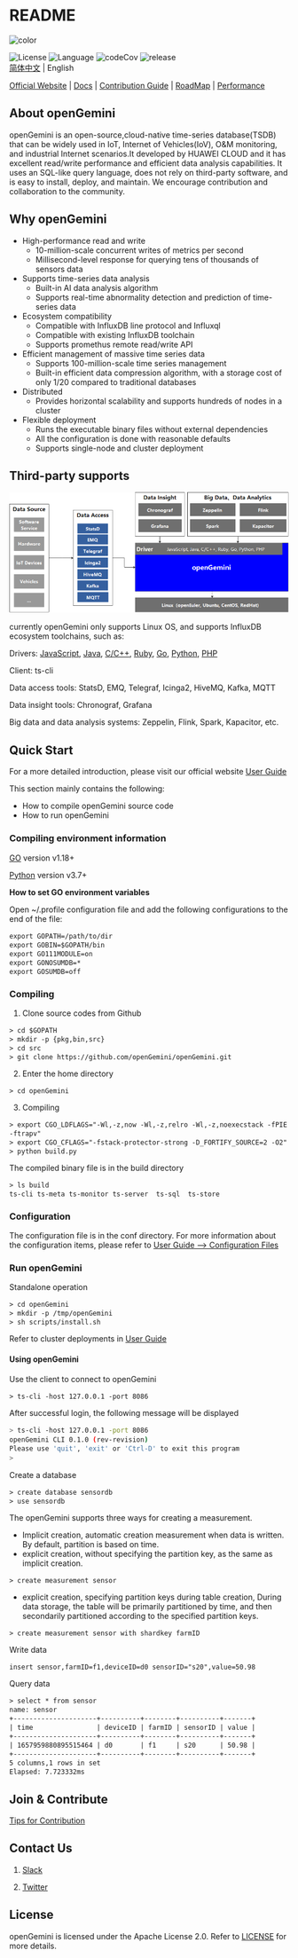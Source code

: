 # README

![color](https://user-images.githubusercontent.com/49023462/231386185-a18cd5dd-30ef-4d03-b86b-3119b16843a0.png)

![License](https://img.shields.io/badge/license-Apache2.0-green) ![Language](https://img.shields.io/badge/Language-Go-blue.svg)  ![codeCov](https://img.shields.io/codecov/c/gh/openGemini/openGemini)  ![release](https://img.shields.io/github/v/release/openGemini/openGemini)                                                                                                
[简体中文](README_CN.md) | English

[Official Website](http://www.openGemini.org) | [Docs](https://docs.opengemini.org/guide) | [Contribution Guide](CONTRIBUTION.md) 
 | [RoadMap](./ROADMAP.md) | [Performance](https://docs.opengemini.org/guide/introduction/performance.html)

## About openGemini

openGemini is an open-source,cloud-native time-series database(TSDB) that can be widely used in IoT, Internet of Vehicles(IoV), O&M monitoring, and industrial Internet scenarios.It developed by HUAWEI CLOUD and it has excellent read/write performance and efficient data analysis capabilities. It uses an SQL-like query language, does not rely on third-party software, and is easy to install, deploy, and maintain. We encourage contribution and collaboration to the community.

## Why openGemini

- High-performance read and write
  - 10-million-scale concurrent writes of metrics per second
  - Millisecond-level response for querying tens of thousands of sensors data
- Supports time-series data analysis
  - Built-in AI data analysis algorithm
  - Supports real-time abnormality detection and prediction of time-series data
- Ecosystem compatibility
  - Compatible with InfluxDB line protocol and Influxql
  - Compatible with existing InfluxDB toolchain
  - Supports promethus remote read/write API
- Efficient management  of massive time series data
  - Supports 100-million-scale time series management
  - Built-in efficient data compression algorithm, with a storage cost of only 1/20 compared to traditional databases
- Distributed
  - Provides horizontal scalability and supports hundreds of nodes in a cluster
- Flexible deployment
  - Runs the executable binary files without external dependencies
  - All the configuration is done with reasonable defaults
  - Supports single-node and cluster deployment

## Third-party supports

![image-20220927210909436](images/image-20220927210909436.png)

currently openGemini only supports Linux OS, and supports InfluxDB ecosystem toolchains, such as:

Drivers: [JavaScript](https://github.com/node-influx/node-influx), [Java](https://github.com/influxdata/influxdb-java), [C/C++](), [Ruby](https://github.com/influxdata/influxdb-ruby), [Go](https://github.com/influxdata/influxdb1-client), [Python](https://github.com/influxdata/influxdb-python), [PHP](https://github.com/influxdata/influxdb-php)

Client: ts-cli

Data access tools: StatsD, EMQ, Telegraf, Icinga2, HiveMQ, Kafka, MQTT

Data insight tools: Chronograf, Grafana

Big data and data analysis systems: Zeppelin, Flink, Spark, Kapacitor, etc.

## Quick Start

For a more detailed introduction, please visit our official website [User Guide](http://www.openGemini.org/docs)

This section mainly contains the following:

- How to compile openGemini source code
- How to run openGemini

### Compiling environment information

[GO](https://golang.org/dl/) version v1.18+

[Python](https://www.python.org/downloads/) version v3.7+

**How to set GO environment variables**

Open ~/.profile configuration file and add the following configurations to the end of the file:

```
export GOPATH=/path/to/dir
export GOBIN=$GOPATH/bin
export GO111MODULE=on
export GONOSUMDB=*
export GOSUMDB=off
```

### Compiling

1. Clone source codes from Github

```
> cd $GOPATH
> mkdir -p {pkg,bin,src}
> cd src
> git clone https://github.com/openGemini/openGemini.git
```

2. Enter the home directory

```
> cd openGemini
```

3. Compiling

```
> export CGO_LDFLAGS="-Wl,-z,now -Wl,-z,relro -Wl,-z,noexecstack -fPIE -ftrapv"
> export CGO_CFLAGS="-fstack-protector-strong -D_FORTIFY_SOURCE=2 -O2"
> python build.py
```

The compiled binary file is in the build directory

```
> ls build
ts-cli ts-meta ts-monitor ts-server  ts-sql  ts-store
```

### Configuration

The configuration file is in the conf directory. For more information about the configuration items, please refer to [User Guide --> Configuration Files](http://opengemini.org/docs)

### Run openGemini

Standalone operation

```
> cd openGemini
> mkdir -p /tmp/openGemini
> sh scripts/install.sh
```

Refer to cluster deployments in [User Guide](http://opengemini.org/docs)

#### Using openGemini

Use the client to connect to openGemini

```shell
> ts-cli -host 127.0.0.1 -port 8086
```

After successful login, the following message will be displayed

```sh
> ts-cli -host 127.0.0.1 -port 8086
openGemini CLI 0.1.0 (rev-revision)
Please use 'quit', 'exit' or 'Ctrl-D' to exit this program
> 
```

Create a database

```
> create database sensordb
> use sensordb
```

The openGemini supports three ways for creating a measurement.

- Implicit creation, automatic creation measurement when data is written. By default, partition is based on time.
- explicit creation, without specifying the partition key, as the same as implicit creation.

```
> create measurement sensor
```

- explicit creation, specifying partition keys during table creation, During data storage, the table will be primarily partitioned by time, and then secondarily partitioned according to the specified partition keys.

```shell
> create measurement sensor with shardkey farmID
```

Write data

```
insert sensor,farmID=f1,deviceID=d0 sensorID="s20",value=50.98
```

Query data

```
> select * from sensor
name: sensor
+---------------------+----------+--------+----------+-------+
| time                | deviceID | farmID | sensorID | value |
+---------------------+----------+--------+----------+-------+
| 1657959880895515464 | d0       | f1     | s20      | 50.98 |
+---------------------+----------+--------+----------+-------+
5 columns,1 rows in set
Elapsed: 7.723332ms  
```

## Join & Contribute

[Tips for Contribution](CONTRIBUTION.md)

## Contact Us

1. [Slack](https://join.slack.com/t/huawei-ipz9493/shared_invite/zt-1bvxs3s0i-h0BzP7ibpWfqmpJO2a4iKw)

2. [Twitter](https://twitter.com/openGemini)

## License

openGemini is licensed under the Apache License 2.0. Refer to [LICENSE](https://github.com/openGemini/openGemini/blob/main/LICENSE) for more details.

